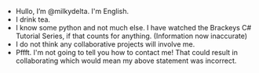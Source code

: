- Hullo, I’m @milkydelta. I'm English.
- I drink tea.
- I know some python and not much else. I have watched the Brackeys C# Tutorial Series, if that counts for anything. (Information now inaccurate)
- I do not think any collaborative projects will involve me.
- Pffft. I'm not going to tell you how to contact me! That could result in collaborating which would mean my above statement was incorrect.


